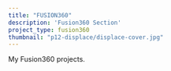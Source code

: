 ```yaml
---
title: "FUSION360"
description: 'Fusion360 Section'
project_type: fusion360
thumbnail: "p12-displace/displace-cover.jpg"
---
```


My Fusion360 projects.